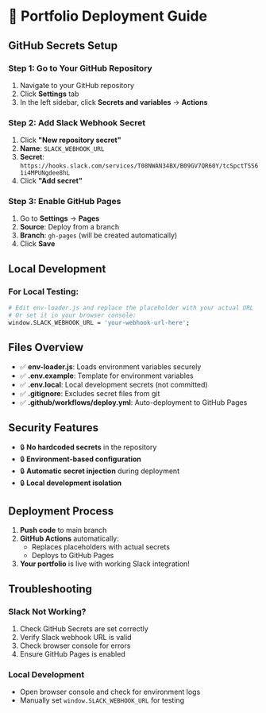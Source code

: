 # 🚀 Portfolio Deployment Guide

## GitHub Secrets Setup

### Step 1: Go to Your GitHub Repository
1. Navigate to your GitHub repository
2. Click **Settings** tab
3. In the left sidebar, click **Secrets and variables** → **Actions**

### Step 2: Add Slack Webhook Secret
1. Click **"New repository secret"**
2. **Name**: `SLACK_WEBHOOK_URL`
3. **Secret**: `https://hooks.slack.com/services/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`
4. Click **"Add secret"**

### Step 3: Enable GitHub Pages
1. Go to **Settings** → **Pages**
2. **Source**: Deploy from a branch
3. **Branch**: `gh-pages` (will be created automatically)
4. Click **Save**

## Local Development

### For Local Testing:
```bash
# Edit env-loader.js and replace the placeholder with your actual URL
# Or set it in your browser console:
window.SLACK_WEBHOOK_URL = 'your-webhook-url-here';
```

## Files Overview

- ✅ **env-loader.js**: Loads environment variables securely
- ✅ **.env.example**: Template for environment variables
- ✅ **.env.local**: Local development secrets (not committed)
- ✅ **.gitignore**: Excludes secret files from git
- ✅ **.github/workflows/deploy.yml**: Auto-deployment to GitHub Pages

## Security Features

- 🔒 **No hardcoded secrets** in the repository
- 🔒 **Environment-based configuration**
- 🔒 **Automatic secret injection** during deployment
- 🔒 **Local development isolation**

## Deployment Process

1. **Push code** to main branch
2. **GitHub Actions** automatically:
   - Replaces placeholders with actual secrets
   - Deploys to GitHub Pages
3. **Your portfolio** is live with working Slack integration!

## Troubleshooting

### Slack Not Working?
1. Check GitHub Secrets are set correctly
2. Verify Slack webhook URL is valid
3. Check browser console for errors
4. Ensure GitHub Pages is enabled

### Local Development
- Open browser console and check for environment logs
- Manually set `window.SLACK_WEBHOOK_URL` for testing